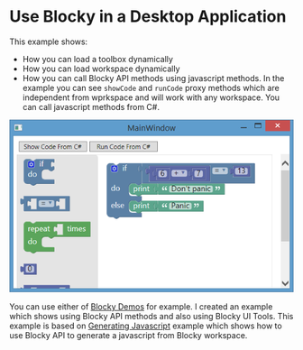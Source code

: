 # Use Blocky in a Desktop Application

This example shows:

 - How you can load a toolbox dynamically
 - How you can load workspace dynamically
 - How you can call Blocky API methods using javascript methods. In the example you can see `showCode` and `runCode` proxy methods which are independent from wprkspace and will work with any workspace.  You can call javascript methods from C#.

![Use Blocky in a Desktop Application](blocky.png)

You can use either of [Blocky Demos](https://blockly-demo.appspot.com/static/demos/index.html) for example. I created an example which shows using Blocky API methods and also using Blocky UI Tools. This example is based on [Generating Javascript](https://blockly-demo.appspot.com/static/demos/generator/index.html) example which shows how to use Blocky API to generate a javascript from Blocky workspace.